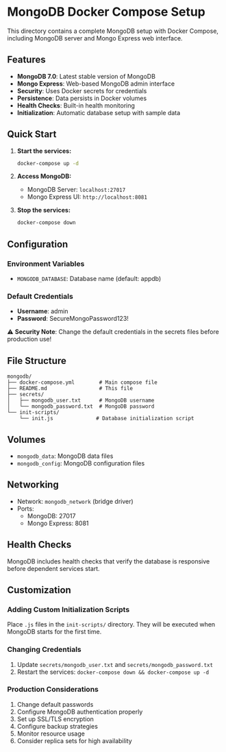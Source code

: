 # MongoDB Docker Compose Setup

This directory contains a complete MongoDB setup with Docker Compose, including MongoDB server and Mongo Express web interface.

## Features

- **MongoDB 7.0**: Latest stable version of MongoDB
- **Mongo Express**: Web-based MongoDB admin interface
- **Security**: Uses Docker secrets for credentials
- **Persistence**: Data persists in Docker volumes
- **Health Checks**: Built-in health monitoring
- **Initialization**: Automatic database setup with sample data

## Quick Start

1. **Start the services:**
   ```bash
   docker-compose up -d
   ```

2. **Access MongoDB:**
   - MongoDB Server: `localhost:27017`
   - Mongo Express UI: `http://localhost:8081`

3. **Stop the services:**
   ```bash
   docker-compose down
   ```

## Configuration

### Environment Variables

- `MONGODB_DATABASE`: Database name (default: appdb)

### Default Credentials

- **Username**: admin
- **Password**: SecureMongoPassword123!

⚠️ **Security Note**: Change the default credentials in the secrets files before production use!

## File Structure

```
mongodb/
├── docker-compose.yml        # Main compose file
├── README.md                 # This file
├── secrets/
│   ├── mongodb_user.txt      # MongoDB username
│   └── mongodb_password.txt  # MongoDB password
└── init-scripts/
    └── init.js              # Database initialization script
```

## Volumes

- `mongodb_data`: MongoDB data files
- `mongodb_config`: MongoDB configuration files

## Networking

- Network: `mongodb_network` (bridge driver)
- Ports:
  - MongoDB: 27017
  - Mongo Express: 8081

## Health Checks

MongoDB includes health checks that verify the database is responsive before dependent services start.

## Customization

### Adding Custom Initialization Scripts

Place `.js` files in the `init-scripts/` directory. They will be executed when MongoDB starts for the first time.

### Changing Credentials

1. Update `secrets/mongodb_user.txt` and `secrets/mongodb_password.txt`
2. Restart the services: `docker-compose down && docker-compose up -d`

### Production Considerations

1. Change default passwords
2. Configure MongoDB authentication properly
3. Set up SSL/TLS encryption
4. Configure backup strategies
5. Monitor resource usage
6. Consider replica sets for high availability
